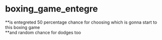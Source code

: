 # boxing_game_entegre
**is entegreted 50 percentage chance for choosing which is gonna start to this boxing game <br>
**and random chance for dodges too 
